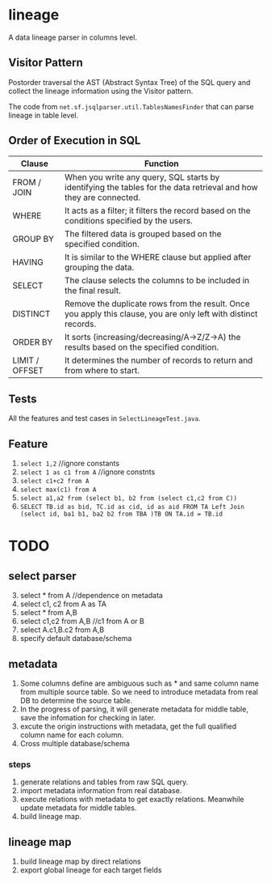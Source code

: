 # lineage

A data lineage parser in columns level.

## Visitor Pattern

Postorder traversal the AST (Abstract Syntax Tree) of the SQL query and collect the lineage information using the Visitor pattern.

The code from `net.sf.jsqlparser.util.TablesNamesFinder` that can parse lineage in table level.

## Order of Execution in SQL

| Clause         | Function                                                                                                          |
| -------------- | ----------------------------------------------------------------------------------------------------------------- |
| FROM / JOIN    | When you write any query, SQL starts by identifying the tables for the data retrieval and how they are connected. |
| WHERE          | It acts as a filter; it filters the record based on the conditions specified by the users.                        |
| GROUP BY       | The filtered data is grouped based on the specified condition.                                                    |
| HAVING         | It is similar to the WHERE clause but applied after grouping the data.                                            |
| SELECT         | The clause selects the columns to be included in the final result.                                                |
| DISTINCT       | Remove the duplicate rows from the result. Once you apply this clause, you are only left with distinct records.   |
| ORDER BY       | It sorts (increasing/decreasing/A->Z/Z->A) the results based on the specified condition.                          |
| LIMIT / OFFSET | It determines the number of records to return and from where to start.                                            |

## Tests

All the features and test cases in `SelectLineageTest.java`.

## Feature

1. `select 1,2`  //ignore constants
2. `select 1 as c1 from A`  //ignore constnts
1. `select c1+c2 from A`
2. `select max(c1) from A`
3. `select a1,a2 from (select b1, b2 from (select c1,c2 from C))`
4. `SELECT TB.id as bid, TC.id as cid, id as aid FROM TA Left Join (select id, ba1 b1, ba2 b2 from TBA )TB ON TA.id = TB.id`

# TODO

## select parser

3. select * from A  //dependence on metadata
4. select c1, c2 from A as TA
5. select * from A,B
6. select c1,c2 from A,B //c1 from A or B
7. select A.c1,B.c2 from A,B 
8. specify default database/schema

## metadata

1. Some columns define are ambiguous such as * and same column name from multiple source table. So we need to introduce metadata from real DB to determine the source table.
2. In the progress of parsing, it will generate metadata for middle table, save the infomation for checking in later.
3. excute the origin instructions with metadata, get the full qualified column name for each column.
4. Cross multiple database/schema

### steps

1. generate relations and tables from raw SQL query.
2. import metadata information from real database.
3. execute relations with metadata to get exactly relations. Meanwhile update metadata for middle tables.
4. build lineage map.

## lineage map

1. build lineage map by direct relations
2. export global lineage for each target fields

